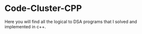 # Code-Cluster-CPP

Here you will find all the logical to DSA programs that I solved and implemented in c++.
